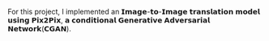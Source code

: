 For this project, I implemented an 𝗜𝗺𝗮𝗴𝗲-𝘁𝗼-𝗜𝗺𝗮𝗴𝗲 𝘁𝗿𝗮𝗻𝘀𝗹𝗮𝘁𝗶𝗼𝗻 𝗺𝗼𝗱𝗲𝗹 𝘂𝘀𝗶𝗻𝗴 𝗣𝗶𝘅𝟮𝗣𝗶𝘅, 𝗮 𝗰𝗼𝗻𝗱𝗶𝘁𝗶𝗼𝗻𝗮𝗹 𝗚𝗲𝗻𝗲𝗿𝗮𝘁𝗶𝘃𝗲 𝗔𝗱𝘃𝗲𝗿𝘀𝗮𝗿𝗶𝗮𝗹 𝗡𝗲𝘁𝘄𝗼𝗿𝗸(𝗖𝗚𝗔𝗡).

